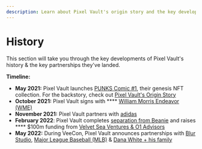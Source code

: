 ```yaml
---
description: Learn about Pixel Vault's origin story and the key developments so far.
---
```


# History

This section will take you through the key developments of Pixel Vault's history & the key partnerships they've landed.

**Timeline:**

* **May 2021:** Pixel Vault launches [PUNKS Comic #1](../ecosystem/punks/punks-comic/), their genesis NFT collection. For the backstory, check out [Pixel Vault's Origin Story](pv-origins.md)
* **October 2021:** Pixel Vault signs with **** [William Morris Endeavor (WME)](partners/WME.md)
* **November 2021:** Pixel Vault partners with [adidas](partners/adidas.md)
* **February 2022**: Pixel Vault completes [separation from Beanie](beanie.md) and raises **** $100m funding from [Velvet Sea Ventures & O1 Advisors](partners/VSV-01A.md)
* **May 2022:** During VeeCon, Pixel Vault announces partnerships with [Blur Studio](partners/blur-studio.md), [Major League Baseball (MLB)](partners/MLB.md) & [Dana White + his family](partners/dana-white.md)
